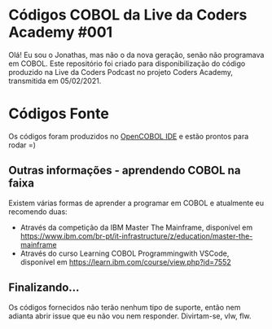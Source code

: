 # Códigos COBOL da Live da Coders Academy #001
Olá! Eu sou o Jonathas, mas não o da nova geração, senão não programava em COBOL. Este repositório foi criado para disponibilização do código produzido na Live da Coders Podcast no projeto Coders Academy, transmitida em 05/02/2021.

# Códigos Fonte
Os códigos foram produzidos no [OpenCOBOL IDE](https://pypi.org/project/OpenCobolIDE/) e estão prontos para rodar =)

## Outras informações - aprendendo COBOL na faixa
Existem várias formas de aprender a programar em COBOL e atualmente eu recomendo duas:

 - Através da competição da IBM Master The Mainframe, disponível em https://www.ibm.com/br-pt/it-infrastructure/z/education/master-the-mainframe
 - Através do curso Learning COBOL Programmingwith VSCode, disponível em https://learn.ibm.com/course/view.php?id=7552

## Finalizando...
Os códigos fornecidos não terão nenhum tipo de suporte, então nem adianta abrir issue que eu não vou nem responder. Divirtam-se, vlw, flw.
